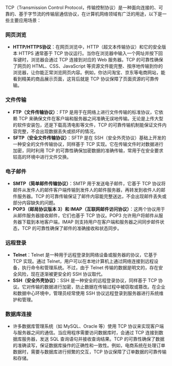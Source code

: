 TCP（Transmission Control Protocol，传输控制协议）是一种面向连接的、可靠的、基于字节流的传输层通信协议，在计算机网络领域有广泛的用途，以下是一些主要应用场景：

### 网页浏览
- **HTTP/HTTPS协议**：在网页浏览中，HTTP（超文本传输协议）和它的安全版本 HTTPS 通常基于 TCP 协议运行。当你在浏览器中输入一个网址并按下回车键时，浏览器会通过 TCP 连接到对应的 Web 服务器。TCP 的可靠性确保了网页的 HTML、CSS、JavaScript 等资源文件能完整、按序地传输到你的浏览器，让你能正常浏览网页内容。例如，你访问淘宝、京东等电商网站，能看到精美的商品展示页面，这背后就是 TCP 协议保障了页面资源的可靠传输。

### 文件传输
- **FTP（文件传输协议）**：FTP 是用于在网络上进行文件传输的标准协议，它依赖 TCP 来确保文件在客户端和服务器之间准确无误地传输。无论是上传大型的软件安装包，还是下载高清电影等文件，TCP 的可靠传输机制能保证文件内容完整，不会出现数据丢失或损坏的情况。
- **SFTP（安全文件传输协议）**：SFTP 是在 SSH（安全外壳协议）基础上开发的一种安全的文件传输协议，同样基于 TCP 实现。它在传输文件时对数据进行加密，同时利用 TCP 的可靠性确保加密数据的准确传输，常用于在安全要求较高的环境中进行文件交换。

### 电子邮件
- **SMTP（简单邮件传输协议）**：SMTP 用于发送电子邮件，它基于 TCP 协议将邮件从发件人的邮件客户端传输到发件人的邮件服务器，再转发到收件人的邮件服务器。TCP 的可靠传输保证了邮件内容能完整送达，不会出现邮件丢失或部分内容缺失的问题。
- **POP3（邮局协议版本 3）和 IMAP（互联网邮件访问协议）**：这两个协议用于从邮件服务器接收邮件，它们也基于 TCP 协议。POP3 允许用户将邮件从服务器下载到本地客户端，IMAP 则支持用户在客户端和服务器之间同步邮件状态，TCP 的可靠性确保了邮件的准确接收和状态同步。

### 远程登录
- **Telnet**：Telnet 是一种用于远程登录到网络设备或服务器的协议，它基于 TCP 实现。通过 Telnet，用户可以在本地计算机上通过网络连接到远程设备，执行命令和管理系统。不过，由于 Telnet 传输的数据是明文的，存在安全风险，现在逐渐被更安全的 SSH 协议取代。
- **SSH（安全外壳协议）**：SSH 是一种安全的远程登录协议，同样基于 TCP 协议。它对传输的数据进行加密，防止数据在传输过程中被窃取或篡改。在企业和数据中心环境中，管理员经常使用 SSH 协议远程登录到服务器进行系统维护和管理。

### 数据库连接
- 许多数据库管理系统（如 MySQL、Oracle 等）使用 TCP 协议来实现客户端与服务器之间的通信。当应用程序需要访问数据库时，会通过 TCP 连接到数据库服务器，发送 SQL 查询语句并接收查询结果。TCP 的可靠性确保了数据的准确读写，保证数据库操作的正确性和一致性。例如，电商系统在处理订单数据时，需要与数据库进行频繁的交互，TCP 协议保障了订单数据的可靠传输和存储。 